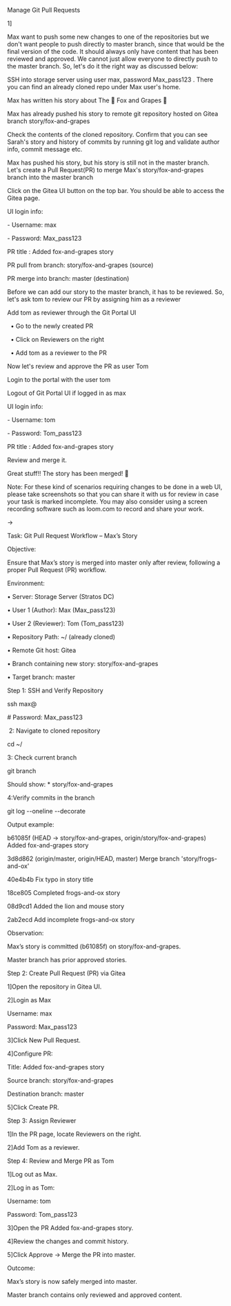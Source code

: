 Manage Git Pull Requests



1]

Max want to push some new changes to one of the repositories but we don't want people to push directly to master branch, since that would be the final version of the code. It should always only have content that has been reviewed and approved. We cannot just allow everyone to directly push to the master branch. So, let's do it the right way as discussed below:

SSH into storage server using user max, password Max\_pass123 . There you can find an already cloned repo under Max user's home.



Max has written his story about The 🦊 Fox and Grapes 🍇



Max has already pushed his story to remote git repository hosted on Gitea branch story/fox-and-grapes



Check the contents of the cloned repository. Confirm that you can see Sarah's story and history of commits by running git log and validate author info, commit message etc.



Max has pushed his story, but his story is still not in the master branch. Let's create a Pull Request(PR) to merge Max's story/fox-and-grapes branch into the master branch



Click on the Gitea UI button on the top bar. You should be able to access the Gitea page.



UI login info:

\- Username: max

\- Password: Max\_pass123

PR title : Added fox-and-grapes story

PR pull from branch: story/fox-and-grapes (source)

PR merge into branch: master (destination)



Before we can add our story to the master branch, it has to be reviewed. So, let's ask tom to review our PR by assigning him as a reviewer



Add tom as reviewer through the Git Portal UI

&nbsp;	• Go to the newly created PR

&nbsp;	• Click on Reviewers on the right

&nbsp;	• Add tom as a reviewer to the PR

Now let's review and approve the PR as user Tom



Login to the portal with the user tom



Logout of Git Portal UI if logged in as max



UI login info:

\- Username: tom

\- Password: Tom\_pass123

PR title : Added fox-and-grapes story

Review and merge it.

Great stuff!! The story has been merged! 👏



Note: For these kind of scenarios requiring changes to be done in a web UI, please take screenshots so that you can share it with us for review in case your task is marked incomplete. You may also consider using a screen recording software such as loom.com to record and share your work.



->



Task: Git Pull Request Workflow – Max’s Story



Objective:

Ensure that Max’s story is merged into master only after review, following a proper Pull Request (PR) workflow.





Environment:

• Server: Storage Server (Stratos DC)

• User 1 (Author): Max (Max\_pass123)

• User 2 (Reviewer): Tom (Tom\_pass123)

• Repository Path: ~/<repo-name> (already cloned)

• Remote Git host: Gitea

• Branch containing new story: story/fox-and-grapes

• Target branch: master





Step 1: SSH and Verify Repository

ssh max@<storage-server-ip>

\# Password: Max\_pass123





&nbsp;2: Navigate to cloned repository

cd ~/<repo-name>



3: Check current branch

git branch

Should show: \* story/fox-and-grapes



4:Verify commits in the branch

git log --oneline --decorate



Output example:

b61085f (HEAD -> story/fox-and-grapes, origin/story/fox-and-grapes) Added fox-and-grapes story

3d8d862 (origin/master, origin/HEAD, master) Merge branch 'story/frogs-and-ox'

40e4b4b Fix typo in story title

18ce805 Completed frogs-and-ox story

08d9cd1 Added the lion and mouse story

2ab2ecd Add incomplete frogs-and-ox story





Observation:

Max’s story is committed (b61085f) on story/fox-and-grapes.

Master branch has prior approved stories.





Step 2: Create Pull Request (PR) via Gitea

1]Open the repository in Gitea UI.



2]Login as Max

Username: max

Password: Max\_pass123



3]Click New Pull Request.



4]Configure PR:

Title: Added fox-and-grapes story

Source branch: story/fox-and-grapes

Destination branch: master



5]Click Create PR.





Step 3: Assign Reviewer

1]In the PR page, locate Reviewers on the right.

2]Add Tom as a reviewer.



Step 4: Review and Merge PR as Tom

1]Log out as Max.



2]Log in as Tom:

Username: tom

Password: Tom\_pass123



3]Open the PR Added fox-and-grapes story.



4]Review the changes and commit history.



5]Click Approve → Merge the PR into master.



Outcome:

Max’s story is now safely merged into master.

Master branch contains only reviewed and approved content.



